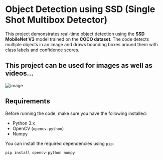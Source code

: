 # Object Detection using SSD (Single Shot Multibox Detector)

This project demonstrates real-time object detection using the **SSD MobileNet V3** model trained on the **COCO dataset**. The code detects multiple objects in an image and draws bounding boxes around them with class labels and confidence scores.

## This project can be used for images as well as videos...

![image](https://github.com/user-attachments/assets/6c54d793-1729-44fd-bd1e-362c1c8e30b0)


## Requirements

Before running the code, make sure you have the following installed:

- Python 3.x
- OpenCV (`opencv-python`)
- Numpy

You can install the required dependencies using `pip`:

```bash
pip install opencv-python numpy



